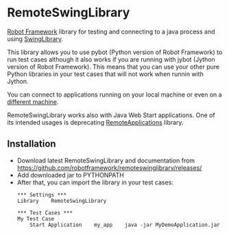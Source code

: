 RemoteSwingLibrary
==================

[Robot Framework](http://robotframework.org) library for testing and connecting to a java process and using [SwingLibrary](https://github.com/robotframework/SwingLibrary).

This library allows you to use pybot (Python version of Robot Framework) to run test cases although it also works if you are running with jybot (Jython version of Robot Framework). This means that you can use your other pure Python libraries in your test cases that will not work when runnin with Jython.

You can connect to applications running on your local machine or even on a [different machine](https://github.com/robotframework/remoteswinglibrary/blob/master/sshtest.robot).

RemoteSwingLibrary works also with Java Web Start applications. One of its intended usages is deprecating [RemoteApplications](https://github.com/robotframework/RemoteApplications) library.

Installation
------------

* Download latest RemoteSwingLibrary and documentation from https://github.com/robotframework/remoteswinglibrary/releases/
* Add downloaded jar to PYTHONPATH
* After that, you can import the library in your test cases:
    ```robotframework
    *** Settings ***
    Library    RemoteSwingLibrary
    
    *** Test Cases ***
    My Test Case
        Start Application    my_app    java -jar MyDemoApplication.jar
    ```
